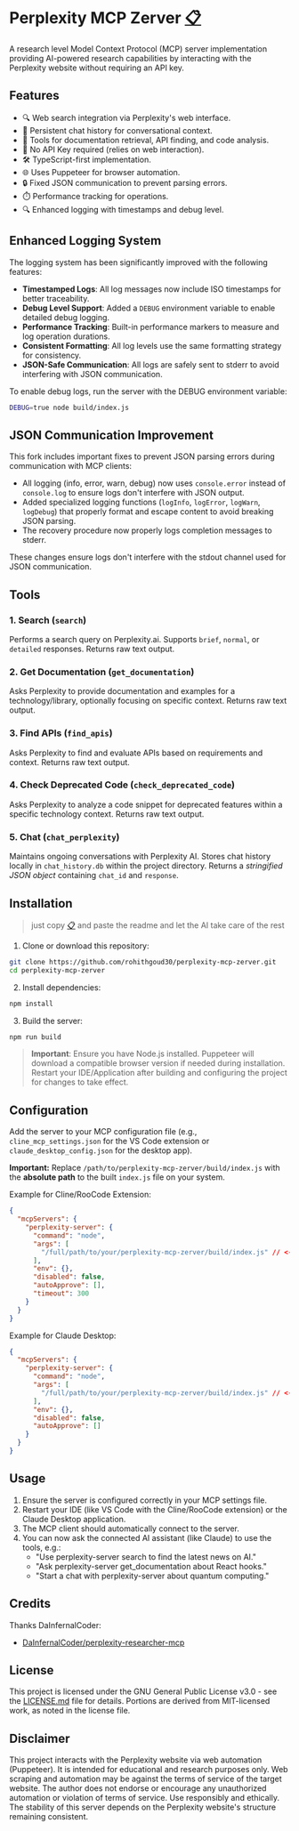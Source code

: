 # Perplexity MCP Zerver <a href="https://raw.githubusercontent.com/wysh3/perplexity-mcp-zerver/main/README.md" title="Copy Full README Content (opens raw file view)">📋</a>

A research level Model Context Protocol (MCP) server implementation providing AI-powered research capabilities by interacting with the Perplexity website without requiring an API key.

## Features
- 🔍 Web search integration via Perplexity's web interface.
- 💬 Persistent chat history for conversational context.
- 📄 Tools for documentation retrieval, API finding, and code analysis.
- 🚫 No API Key required (relies on web interaction).
- 🛠️ TypeScript-first implementation.
- 🌐 Uses Puppeteer for browser automation.
- 🔒 Fixed JSON communication to prevent parsing errors.
- ⏱️ Performance tracking for operations.
- 🔍 Enhanced logging with timestamps and debug level.

## Enhanced Logging System

The logging system has been significantly improved with the following features:

- **Timestamped Logs**: All log messages now include ISO timestamps for better traceability.
- **Debug Level Support**: Added a `DEBUG` environment variable to enable detailed debug logging.
- **Performance Tracking**: Built-in performance markers to measure and log operation durations.
- **Consistent Formatting**: All log levels use the same formatting strategy for consistency.
- **JSON-Safe Communication**: All logs are safely sent to stderr to avoid interfering with JSON communication.

To enable debug logs, run the server with the DEBUG environment variable:

```bash
DEBUG=true node build/index.js
```

## JSON Communication Improvement

This fork includes important fixes to prevent JSON parsing errors during communication with MCP clients:

- All logging (info, error, warn, debug) now uses `console.error` instead of `console.log` to ensure logs don't interfere with JSON output.
- Added specialized logging functions (`logInfo`, `logError`, `logWarn`, `logDebug`) that properly format and escape content to avoid breaking JSON parsing.
- The recovery procedure now properly logs completion messages to stderr.

These changes ensure logs don't interfere with the stdout channel used for JSON communication.

## Tools

### 1. Search (`search`)
Performs a search query on Perplexity.ai. Supports `brief`, `normal`, or `detailed` responses. Returns raw text output.

### 2. Get Documentation (`get_documentation`)
Asks Perplexity to provide documentation and examples for a technology/library, optionally focusing on specific context. Returns raw text output.

### 3. Find APIs (`find_apis`)
Asks Perplexity to find and evaluate APIs based on requirements and context. Returns raw text output.

### 4. Check Deprecated Code (`check_deprecated_code`)
Asks Perplexity to analyze a code snippet for deprecated features within a specific technology context. Returns raw text output.

### 5. Chat (`chat_perplexity`)
Maintains ongoing conversations with Perplexity AI. Stores chat history locally in `chat_history.db` within the project directory. Returns a *stringified JSON object* containing `chat_id` and `response`.

## Installation
> just copy <a href="https://raw.githubusercontent.com/wysh3/perplexity-mcp-zerver/main/README.md" title="Copy Full README Content (opens raw file view)">📋</a> and paste the readme and let the AI take care of the rest
1. Clone or download this repository:
```bash
git clone https://github.com/rohithgoud30/perplexity-mcp-zerver.git
cd perplexity-mcp-zerver
```

2. Install dependencies:
```bash
npm install
```

3. Build the server:
```bash
npm run build
```

> **Important**: Ensure you have Node.js installed. Puppeteer will download a compatible browser version if needed during installation. Restart your IDE/Application after building and configuring the project for changes to take effect.

## Configuration

Add the server to your MCP configuration file (e.g., `cline_mcp_settings.json` for the VS Code extension or `claude_desktop_config.json` for the desktop app).

**Important:** Replace `/path/to/perplexity-mcp-zerver/build/index.js` with the **absolute path** to the built `index.js` file on your system.

Example for Cline/RooCode Extension:
```json
{
  "mcpServers": {
    "perplexity-server": {
      "command": "node",
      "args": [
        "/full/path/to/your/perplexity-mcp-zerver/build/index.js" // <-- Replace this path! (in case of windows for ex: "C:\\Users\\$USER\\Documents\\Cline\\MCP\\perplexity-mcp-zerver\\build\\index.js"
      ],
      "env": {},
      "disabled": false,
      "autoApprove": [],
      "timeout": 300
    }
  }
}
```

Example for Claude Desktop:
```json
{
  "mcpServers": {
    "perplexity-server": {
      "command": "node",
      "args": [
        "/full/path/to/your/perplexity-mcp-zerver/build/index.js" // <-- Replace this path!
      ],
      "env": {},
      "disabled": false,
      "autoApprove": []
    }
  }
}
```

## Usage

1.  Ensure the server is configured correctly in your MCP settings file.
2.  Restart your IDE (like VS Code with the Cline/RooCode extension) or the Claude Desktop application.
3.  The MCP client should automatically connect to the server.
4.  You can now ask the connected AI assistant (like Claude) to use the tools, e.g.:
    *   "Use perplexity-server search to find the latest news on AI."
    *   "Ask perplexity-server get_documentation about React hooks."
    *   "Start a chat with perplexity-server about quantum computing."

## Credits

Thanks DaInfernalCoder:
- [DaInfernalCoder/perplexity-researcher-mcp](https://github.com/DaInfernalCoder/perplexity-researcher-mcp)


## License

This project is licensed under the GNU General Public License v3.0 - see the [LICENSE.md](LICENSE.md) file for details. Portions are derived from MIT-licensed work, as noted in the license file.

## Disclaimer

This project interacts with the Perplexity website via web automation (Puppeteer). It is intended for educational and research purposes only. Web scraping and automation may be against the terms of service of the target website. The author does not endorse or encourage any unauthorized automation or violation of terms of service. Use responsibly and ethically. The stability of this server depends on the Perplexity website's structure remaining consistent.